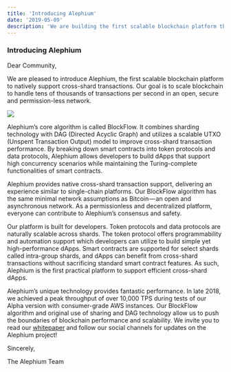 ```yaml
---
title: 'Introducing Alephium'
date: '2019-05-09'
description: 'We are building the first scalable blockchain platform that supports cross-shard transactions natively'
---
```


### **Introducing Alephium**

Dear Community,

We are pleased to introduce Alephium, the first scalable blockchain platform to natively support cross-shard transactions. Our goal is to scale blockchain to handle tens of thousands of transactions per second in an open, secure and permission-less network.

![](https://cdn-images-1.medium.com/max/800/1*vZ_Dq5M8B47Ncsi8Asz_Hg.jpeg)

Alephium’s core algorithm is called BlockFlow. It combines sharding technology with DAG (Directed Acyclic Graph) and utilizes a scalable UTXO (Unspent Transaction Output) model to improve cross-shard transaction performance. By breaking down smart contracts into token protocols and data protocols, Alephium allows developers to build dApps that support high concurrency scenarios while maintaining the Turing-complete functionalities of smart contracts.

Alephium provides native cross-shard transaction support, delivering an experience similar to single-chain platforms. Our BlockFlow algorithm has the same minimal network assumptions as Bitcoin — an open and asynchronous network. As a permissionless and decentralized platform, everyone can contribute to Alephium’s consensus and safety.

Our platform is built for developers. Token protocols and data protocols are naturally scalable across shards. The token protocol offers programmability and automation support which developers can utilize to build simple yet high-performance dApps. Smart contracts are supported for select shards called intra-group shards, and dApps can benefit from cross-shard transactions without sacrificing standard smart contract features. As such, Alephium is the first practical platform to support efficient cross-shard dApps.

Alephium’s unique technology provides fantastic performance. In late 2018, we achieved a peak throughput of over 10,000 TPS during tests of our Alpha version with consumer-grade AWS instances. Our BlockFlow algorithm and original use of sharing and DAG technology allow us to push the boundaries of blockchain performance and scalability. We invite you to read our <a href="https://raw.githubusercontent.com/alephium/white-paper/master/white-paper.pdf" class="markup--anchor markup--p-anchor" data-href="https://raw.githubusercontent.com/alephium/white-paper/master/white-paper.pdf" rel="noopener" target="_blank">whitepaper</a> and follow our social channels for updates on the Alephium project!

Sincerely,

The Alephium Team
